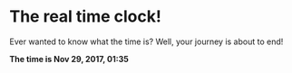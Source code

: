 # The real time clock!

Ever wanted to know what the time is? Well, your journey is about to end!

**The time is Nov 29, 2017, 01:35**